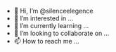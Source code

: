 - 👋 Hi, I’m @silenceelegence
- 👀 I’m interested in ...
- 🌱 I’m currently learning ...
- 💞️ I’m looking to collaborate on ...
- 📫 How to reach me ...

<!---
silenceelegence/silenceelegence is a ✨ special ✨ repository because its `README.md` (this file) appears on your GitHub profile.
You can click the Preview link to take a look at your changes.
--->
